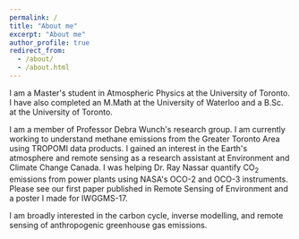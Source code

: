 ```yaml
---
permalink: /
title: "About me"
excerpt: "About me"
author_profile: true
redirect_from: 
  - /about/
  - /about.html
---
```


I am a Master's student in Atmospheric Physics at the University of Toronto. I have also completed an M.Math at the University of Waterloo and a B.Sc. at the University of Toronto.

I am a member of Professor Debra Wunch's research group. I am currently working to understand methane emissions from the Greater Toronto Area using TROPOMI data products. I gained an interest in the Earth's atmosphere and remote sensing as a research assistant at Environment and Climate Change Canada. I was helping Dr. Ray Nassar quantify CO<sub>2</sub> emissions from power plants using NASA's OCO-2 and OCO-3 instruments. Please see our first paper published in Remote Sensing of Environment and a poster I made for IWGGMS-17.

I am broadly interested in the carbon cycle, inverse modelling, and remote sensing of anthropogenic greenhouse gas emissions.
